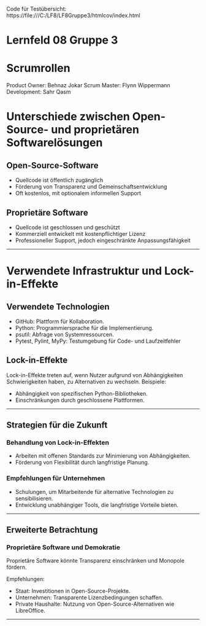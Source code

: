 Code für Testübersicht: https://file:///C:/LF8/LF8Gruppe3/htmlcov/index.html


# Lernfeld 08 Gruppe 3

# Scrumrollen
Product Owner: Behnaz Jokar   Scrum Master: Flynn Wippermann   Development: Sahr Qasm

# Unterschiede zwischen Open-Source- und proprietären Softwarelösungen

## Open-Source-Software
- Quellcode ist öffentlich zugänglich
- Förderung von Transparenz und Gemeinschaftsentwicklung
- Oft kostenlos, mit optionalem informellen Support

## Proprietäre Software
- Quellcode ist geschlossen und geschützt
- Kommerziell entwickelt mit kostenpflichtiger Lizenz
- Professioneller Support, jedoch eingeschränkte Anpassungsfähigkeit

---

# Verwendete Infrastruktur und Lock-in-Effekte

## Verwendete Technologien
- GitHub: Plattform für Kollaboration.
- Python: Programmiersprache für die Implementierung.
- psutil: Abfrage von Systemressourcen.
- Pytest, Pylint, MyPy: Testumgebung  für  Code- und Laufzeitfehler

## Lock-in-Effekte
Lock-in-Effekte treten auf, wenn Nutzer aufgrund von Abhängigkeiten Schwierigkeiten haben, zu Alternativen zu wechseln. Beispiele:
- Abhängigkeit von spezifischen Python-Bibliotheken.
- Einschränkungen durch geschlossene Plattformen.

---

## Strategien für die Zukunft

### Behandlung von Lock-in-Effekten
- Arbeiten mit offenen Standards zur Minimierung von Abhängigkeiten.
- Förderung von Flexibilität durch langfristige Planung.

### Empfehlungen für Unternehmen
- Schulungen, um Mitarbeitende für alternative Technologien zu sensibilisieren.
- Entwicklung unabhängiger Tools, die langfristige Vorteile bieten.

---

## Erweiterte Betrachtung

### Proprietäre Software und Demokratie
Proprietäre Software könnte Transparenz einschränken und Monopole fördern.

Empfehlungen:
- Staat: Investitionen in Open-Source-Projekte.
- Unternehmen: Transparente Lizenzbedingungen schaffen.
- Private Haushalte: Nutzung von Open-Source-Alternativen wie LibreOffice.

---